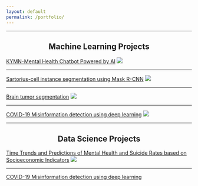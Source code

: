 ```yaml
---
layout: default
permalink: /portfolio/
---
```


---

<h2 align="center">Machine Learning Projects</h2>

[KYMN-Mental Health Chatbot Powered by AI](https://github.com/nghi-huynh/mental_health_chatbot)
<img src="https://drive.google.com/uc?export=view&id=1UMWEVCwYRx9Q5g4tKGFunFWmlhGob75n">

---

[Sartorius-cell instance segmentation using Mask R-CNN](https://medium.com/mlearning-ai/cell-instance-segmentation-using-mask-r-cnn-c7a3810192ff)
<img src="https://drive.google.com/uc?export=view&id=15-sTZn-VPjWVXmg2qyzA2s8R5HnDXwVr">

---
[Brain tumor segmentation](https://devpost.com/software/brain-tumor-segmentation-using-resunet)
<img src="https://drive.google.com/uc?export=view&id=1MQIwMavJzNc3zuBk6esb-G4TEfssGrrR">

---
[COVID-19 Misinformation detection using deep learning](https://github.com/nghi-huynh/covid-19-misinfo-detection)
<img src="https://drive.google.com/uc?export=view&id=1LtDfj3q3Pz231fmsnxH3XynNz5_KCFjk">

---

<h2 align="center">Data Science Projects</h2>

[Time Trends and Predictions of Mental Health and Suicide Rates based on Socioeconomic Indicators](https://github.com/nghi-huynh/BigDataChallenge2022)
<img src="https://drive.google.com/uc?export=view&id=1pxBjDMXc4H_pKIKvM1CzweuyJjwk-ZAH">

---

[COVID-19 Misinformation detection using deep learning](https://github.com/nghi-huynh/covid-19-misinfo-detection)

